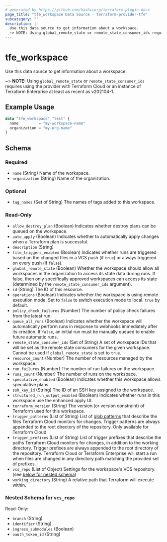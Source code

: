 ```yaml
---
# generated by https://github.com/hashicorp/terraform-plugin-docs
page_title: "tfe_workspace Data Source - terraform-provider-tfe"
subcategory: ""
description: |-
  Use this data source to get information about a workspace.
  ~> NOTE: Using global_remote_state or remote_state_consumer_ids requires using the provider with Terraform Cloud or an instance of Terraform Enterprise at least as recent as v202104-1.
---
```


# tfe_workspace

Use this data source to get information about a workspace.

 ~> **NOTE:** Using `global_remote_state` or `remote_state_consumer_ids` requires using the provider with Terraform Cloud or an instance of Terraform Enterprise at least as recent as v202104-1.

## Example Usage 

```terraform
data "tfe_workspace" "test" {
  name         = "my-workspace-name"
  organization = "my-org-name"
}
```

<!-- schema generated by tfplugindocs -->
## Schema

### Required

- `name` (String) Name of the workspace.
- `organization` (String) Name of the organization.

### Optional

- `tag_names` (Set of String) The names of tags added to this workspace.

### Read-Only

- `allow_destroy_plan` (Boolean) Indicates whether destroy plans can be queued on the workspace.
- `auto_apply` (Boolean) Indicates whether to automatically apply changes when a Terraform plan is successful.
- `description` (String)
- `file_triggers_enabled` (Boolean) Indicates whether runs are triggered based on the changed files in a VCS push (if `true`) or always triggered on every push (if `false`).
- `global_remote_state` (Boolean) Whether the workspace should allow all workspaces in the organization to access its state data during runs. If false, then only specifically approved workspaces can access its state (determined by the `remote_state_consumer_ids` argument).
- `id` (String) The ID of this resource.
- `operations` (Boolean) Indicates whether the workspace is using remote execution mode. Set to `false` to switch execution mode to local. `true` by default.
- `policy_check_failures` (Number) The number of policy check failures from the latest run.
- `queue_all_runs` (Boolean) Indicates whether the workspace will automatically perform runs in response to webhooks immediately after its creation. If `false`, an initial run must be manually queued to enable future automatic runs.
- `remote_state_consumer_ids` (Set of String) A set of workspace IDs that will be set as the remote state consumers for the given workspace. Cannot be used if `global_remote_state` is set to `true`.
- `resource_count` (Number) The number of resources managed by the workspace.
- `run_failures` (Number) The number of run failures on the workspace.
- `runs_count` (Number) The number of runs on the workspace.
- `speculative_enabled` (Boolean) Indicates whether this workspace allows speculative plans.
- `ssh_key_id` (String) The ID of an SSH key assigned to the workspace.
- `structured_run_output_enabled` (Boolean) Indicates whether runs in this workspace use the enhanced apply UI.
- `terraform_version` (String) The version (or version constraint) of Terraform used for this workspace.
- `trigger_patterns` (List of String) List of [glob patterns](https://www.terraform.io/cloud-docs/workspaces/settings/vcs#glob-patterns-for-automatic-run-triggering) that describe the files Terraform Cloud monitors for changes. Trigger patterns are always appended to the root directory of the repository. Only available for Terraform Cloud.
- `trigger_prefixes` (List of String) List of trigger prefixes that describe the paths Terraform Cloud monitors for changes, in addition to the working directory. Trigger prefixes are always appended to the root directory of the repository. Terraform Cloud or Terraform Enterprise will start a run when files are changed in any directory path matching the provided set of prefixes.
- `vcs_repo` (List of Object) Settings for the workspace's VCS repository. (see [below for nested schema](#nestedatt--vcs_repo))
- `working_directory` (String) A relative path that Terraform will execute within.

<a id="nestedatt--vcs_repo"></a>
### Nested Schema for `vcs_repo`

Read-Only:

- `branch` (String)
- `identifier` (String)
- `ingress_submodules` (Boolean)
- `oauth_token_id` (String)

